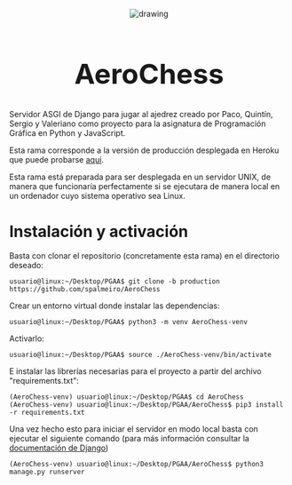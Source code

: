 <p align="center">
        <img src="https://www.pngarts.com/files/4/Chess-PNG-Background-Image.png" alt="drawing " width="drawing" >
</p>

<h1 align="center" style="font-size:50px;">AeroChess</h1>

Servidor ASGI de Django para jugar al ajedrez creado por Paco, Quintín, Sergio y Valeriano como proyecto para la asignatura de Programación Gráfica en Python y JavaScript.

Esta rama corresponde a la versión de producción desplegada en Heroku que puede probarse [aquí](https://aerochess.herokuapp.com/).

Esta rama está preparada para ser desplegada en un servidor UNIX, de manera que funcionaría perfectamente si se ejecutara de manera local en un ordenador cuyo sistema operativo sea Linux.

# <a name="installation"></a> Instalación y activación

Basta con clonar el repositorio (concretamente esta rama) en el directorio deseado:

```
usuario@linux:~/Desktop/PGAA$ git clone -b production https://github.com/spalmeiro/AeroChess
```

Crear un entorno virtual donde instalar las dependencias:

```
usuario@linux:~/Desktop/PGAA$ python3 -m venv AeroChess-venv
```

Activarlo:

```
usuario@linux:~/Desktop/PGAA$ source ./AeroChess-venv/bin/activate
```

E instalar las librerías necesarias para el proyecto a partir del archivo "requirements.txt":

```
(AeroChess-venv) usuario@linux:~/Desktop/PGAA$ cd AeroChess
(AeroChess-venv) usuario@linux:~/Desktop/PGAA/AeroChess$ pip3 install -r requirements.txt
```

Una vez hecho esto para iniciar el servidor en modo local basta con ejecutar el siguiente comando (para más información consultar la [documentación de Django](https://docs.djangoproject.com/en/3.1/))

```
(AeroChess-venv) usuario@linux:~/Desktop/PGAA/AeroChess$ python3 manage.py runserver
```
